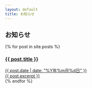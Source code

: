 ```yaml
---
layout: default
title: お知らせ
---
```


<section class="news-container">
  <div class="container">
    <h2>お知らせ</h2>
    <div class="news-list">
      {% for post in site.posts %}
        <a href="{{ post.url }}" class="news-item-link">
          <article class="news-item">
            <h3>{{ post.title }}</h3>
            <time datetime="{{ post.date | date_to_xmlschema }}">
              {{ post.date | date: "%Y年%m月%d日" }}
            </time>
            <div>{{ post.excerpt }}</div>
          </article>
        </a>
      {% endfor %}
    </div>
  </div>
</section>